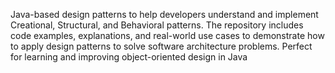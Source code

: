 Java-based design patterns to help developers understand and implement Creational, Structural, and Behavioral patterns. The repository includes code examples, explanations, and real-world use cases to demonstrate how to apply design patterns to solve software architecture problems. Perfect for learning and improving object-oriented design in Java

